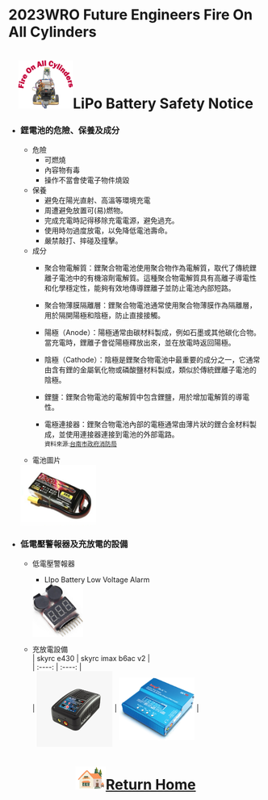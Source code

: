 2023WRO Future Engineers Fire On All Cylinders  
=====
# <div align="center">![LOGO](../../other/img/logo.png)LiPo Battery Safety Notice   </div> 
- ### 鋰電池的危險、保養及成分  
    - 危險  
        - 可燃燒  
        - 內容物有毒  
        - 操作不當會使電子物件燒毀  
    - 保養  
        - 避免在陽光直射、高溫等環境充電  
        - 周遭避免放置可(易)燃物。  
        - 完成充電時記得移除充電電源，避免過充。   
        - 使用時勿過度放電，以免降低電池壽命。  
        - 嚴禁敲打、摔碰及撞擊。  
    - 成分  
        - 聚合物電解質：鋰聚合物電池使用聚合物作為電解質，取代了傳統鋰離子電池中的有機溶劑電解質。這種聚合物電解質具有高離子導電性和化學穩定性，能夠有效地傳導鋰離子並防止電池內部短路。  

        - 聚合物薄膜隔離層：鋰聚合物電池通常使用聚合物薄膜作為隔離層，用於隔開陽極和陰極，防止直接接觸。  

        - 陽極（Anode）：陽極通常由碳材料製成，例如石墨或其他碳化合物。當充電時，鋰離子會從陽極釋放出來，並在放電時返回陽極。  

        - 陰極（Cathode）：陰極是鋰聚合物電池中最重要的成分之一，它通常由含有鋰的金屬氧化物或磷酸鹽材料製成，類似於傳統鋰離子電池的陰極。  

        - 鋰鹽：鋰聚合物電池的電解質中包含鋰鹽，用於增加電解質的導電性。  

        - 電極連接器：鋰聚合物電池內部的電極通常由薄片狀的鋰合金材料製成，並使用連接器連接到電池的外部電路。  
    <small>資料來源:[台南市政府消防局](https://119.tainan.gov.tw/News_Content.aspx?n=25497&s=7743170) </small>  
    - 電池圖片  
    <img src="./img/lipo_battery.jpg" width = "150" height = "" alt="e430" align=center />  
 
- ### 低電壓警報器及充放電的設備  
    - 低電壓警報器  
        - LIpo Battery Low Voltage Alarm  
        <img src="./img/low_voltage_alarm.jpg" width = "100" height = "" alt="e430" align=center />  


    - 充放電設備  
        | skyrc e430 | skyrc imax b6ac v2 |  
        | :----: | :----: |  
        | <img src="./img/e430.jpg" width = "150" height = "" alt="e430" align=center /> | <img src="./img/B6AC2.jpg" width = "150" height = "" alt="e430" align=center /> |  
       
        
          
        


  
# <div align="center">![HOME](../../other/img/Home.png)[Return Home](../../)</div> 